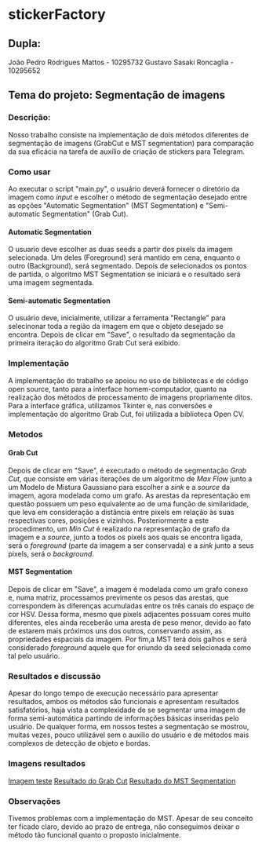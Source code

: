 # stickerFactory

## Dupla:
João Pedro Rodrigues Mattos - 10295732
Gustavo Sasaki Roncaglia - 10295652

## Tema do projeto: Segmentação de imagens
### Descrição:
Nosso trabalho consiste na implementação de dois métodos diferentes de segmentação de imagens (GrabCut e MST segmentation) para comparação da sua eficácia na tarefa de auxílio de criação de stickers para Telegram. 

### Como usar
Ao executar o script "main.py", o usuário deverá fornecer o diretório da imagem como *input* e escolher o método de segmentação desejado entre as opções "Automatic Segmentation" (MST Segmentation) e "Semi-automatic Segmentation" (Grab Cut).

#### Automatic Segmentation
O usuario deve escolher as duas seeds a partir dos pixels da imagem selecionada. Um deles (Foreground) será mantido em cena, enquanto o outro (Background), será segmentado. Depois de selecionados os pontos de partida, o algoritmo MST Segmentation se iniciará e o resultado será uma imagem segmentada. 

#### Semi-automatic Segmentation
O usuário deve, inicialmente, utilizar a ferramenta "Rectangle" para selecinonar toda a região da imagem em que o objeto desejado se encontra. Depois de clicar em "Save", o resultado da segmentação da primeira iteração do algoritmo Grab Cut será exibido.


### Implementação

A implementação do trabalho se apoiou no uso de bibliotecas e de código open source, tanto para a interface homem-computador, quanto na realização dos métodos de processamento de imagens propriamente ditos. Para a interface gráfica, utilizamos Tkinter e, nas conversões e implementação do algoritmo Grab Cut, foi utilizada a biblioteca Open CV.

### Metodos

#### Grab Cut 
Depois de clicar em "Save", é executado o método de segmentação *Grab Cut*, que consiste em várias iterações de um algoritmo de *Max Flow* junto a um Modelo de Mistura Gaussiano para escolher a *sink* e a *source* da imagem, agora modelada como um grafo. As arestas da representação em questão possuem um peso equivalente ao de uma função de similaridade, que leva em consideração a distância entre pixels em relação às suas respectivas cores, posições e vizinhos. Posteriormente a este procedimento, um *Min Cut* é realizado na representação de grafo da imagem e a *source*, junto a todos os pixels aos quais se encontra ligada, será o *foreground* (parte da imagem a ser conservada) e a *sink* junto a seus pixels, será o *background*.

#### MST Segmentation
Depois de clicar em "Save", a imagem é modelada como um grafo conexo e, numa matriz, processamos previmente os pesos das arestas, que correspondem às diferenças acumuladas entre os três canais do espaço de cor HSV. Dessa forma, mesmo que pixels adjacentes possuam cores muito diferentes, eles ainda receberão uma aresta de peso menor, devido ao fato de estarem mais próximos uns dos outros, conservando assim, as propriedades espaciais da imagem. Por fim,a MST terá dois galhos e será considerado *foreground* aquele que for oriundo da seed selecionada como tal pelo usuário.

### Resultados e discussão
Apesar do longo tempo de execução necessário para apresentar resultados, ambos os métodos são funcionais e apresentam resultados satisfatórios, haja vista a complexidade de se segmentar uma imagem de forma semi-automática partindo de informações básicas inseridas pelo usuário. De qualquer forma, em nossos testes a segmentação se mostrou, muitas vezes, pouco utilizável sem o auxílio do usuário e de métodos mais complexos de detecção de objeto e bordas. 


### Imagens resultados
[Imagem teste](https://imgur.com/a/zt1bC0N)
[Resultado do Grab Cut](https://imgur.com/a/PVQngos)
[Resultado do MST Segmentation](https://imgur.com/a/EWAr3PL) 

### Observações
Tivemos problemas com a implementação do MST. Apesar de seu conceito ter ficado claro, devido ao prazo de entrega, não conseguimos deixar o método tão funcional quanto o proposto inicialmente.


